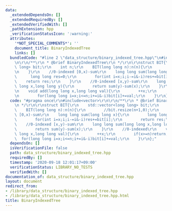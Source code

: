 ```yaml
---
data:
  _extendedDependsOn: []
  _extendedRequiredBy: []
  _extendedVerifiedWith: []
  _pathExtension: hpp
  _verificationStatusIcon: ':warning:'
  attributes:
    '*NOT_SPECIAL_COMMENTS*': ''
    document_title: BinaryIndexedTree
    links: []
  bundledCode: "#line 2 \"data_structure/binary_indexed_tree.hpp\"\n#include<vector>\r\
    \n\r\n/**\r\n * @brief BinaryIndexedTree\r\n */\r\n\r\nstruct BIT{\r\n    std::vector<long\
    \ long> bit;\r\n    int n;\r\n    BIT(long long n):n(n){\r\n        //bit.resize(n+1,0);\r\
    \n    }\r\n    //0-indexed [0,x)-sum\r\n    long long sum(long long x){\r\n  \
    \      long long res=0;\r\n        for(int i=x;i;i-=i&-i)res+=bit[i];\r\n    \
    \    return res;\r\n    }\r\n    //0-indexed [x,y)-sum\r\n    long long sum(long\
    \ long x,long long y){\r\n        return sum(y)-sum(x);\r\n    }\r\n    //0-indexed\r\
    \n    void add(long long x,long long val){\r\n        ++x;\r\n        if(x>=n)return;\r\
    \n        for(long long i=x;i<=n;i+=i&-i)bit[i]+=val;\r\n    }\r\n};\n"
  code: "#pragma once\r\n#include<vector>\r\n\r\n/**\r\n * @brief BinaryIndexedTree\r\
    \n */\r\n\r\nstruct BIT{\r\n    std::vector<long long> bit;\r\n    int n;\r\n\
    \    BIT(long long n):n(n){\r\n        //bit.resize(n+1,0);\r\n    }\r\n    //0-indexed\
    \ [0,x)-sum\r\n    long long sum(long long x){\r\n        long long res=0;\r\n\
    \        for(int i=x;i;i-=i&-i)res+=bit[i];\r\n        return res;\r\n    }\r\n\
    \    //0-indexed [x,y)-sum\r\n    long long sum(long long x,long long y){\r\n\
    \        return sum(y)-sum(x);\r\n    }\r\n    //0-indexed\r\n    void add(long\
    \ long x,long long val){\r\n        ++x;\r\n        if(x>=n)return;\r\n      \
    \  for(long long i=x;i<=n;i+=i&-i)bit[i]+=val;\r\n    }\r\n};"
  dependsOn: []
  isVerificationFile: false
  path: data_structure/binary_indexed_tree.hpp
  requiredBy: []
  timestamp: '2020-09-18 12:01:17+09:00'
  verificationStatus: LIBRARY_NO_TESTS
  verifiedWith: []
documentation_of: data_structure/binary_indexed_tree.hpp
layout: document
redirect_from:
- /library/data_structure/binary_indexed_tree.hpp
- /library/data_structure/binary_indexed_tree.hpp.html
title: BinaryIndexedTree
---
```

